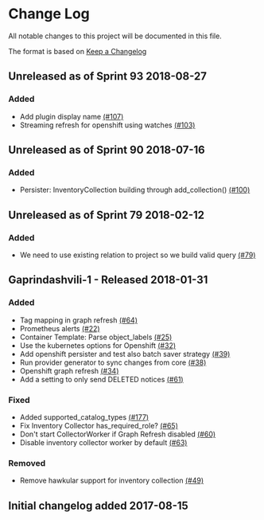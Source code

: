 # Change Log

All notable changes to this project will be documented in this file.

The format is based on [Keep a Changelog](http://keepachangelog.com/en/1.0.0/)


## Unreleased as of Sprint 93 2018-08-27

### Added
- Add plugin display name [(#107)](https://github.com/ManageIQ/manageiq-providers-openshift/pull/107)
- Streaming refresh for openshift using watches [(#103)](https://github.com/ManageIQ/manageiq-providers-openshift/pull/103)

## Unreleased as of Sprint 90 2018-07-16

### Added
- Persister: InventoryCollection building through add_collection() [(#100)](https://github.com/ManageIQ/manageiq-providers-openshift/pull/100)

## Unreleased as of Sprint 79 2018-02-12

### Added
- We need to use existing relation to project so we build valid query [(#79)](https://github.com/ManageIQ/manageiq-providers-openshift/pull/79)

## Gaprindashvili-1 - Released 2018-01-31

### Added
- Tag mapping in graph refresh [(#64)](https://github.com/ManageIQ/manageiq-providers-openshift/pull/64)
- Prometheus alerts [(#22)](https://github.com/ManageIQ/manageiq-providers-openshift/pull/22)
- Container Template: Parse object_labels [(#25)](https://github.com/ManageIQ/manageiq-providers-openshift/pull/25)
- Use the kubernetes options for Openshift [(#32)](https://github.com/ManageIQ/manageiq-providers-openshift/pull/32)
- Add openshift persister and test also batch saver strategy [(#39)](https://github.com/ManageIQ/manageiq-providers-openshift/pull/39)
- Run provider generator to sync changes from core [(#38)](https://github.com/ManageIQ/manageiq-providers-openshift/pull/38)
- Openshift graph refresh [(#34)](https://github.com/ManageIQ/manageiq-providers-openshift/pull/34)
- Add a setting to only send DELETED notices [(#61)](https://github.com/ManageIQ/manageiq-providers-openshift/pull/61)

### Fixed
- Added supported_catalog_types [(#177)](https://github.com/ManageIQ/manageiq-providers-openstack/pull/177)
- Fix Inventory Collector has_required_role? [(#65)](https://github.com/ManageIQ/manageiq-providers-openshift/pull/65)
- Don't start CollectorWorker if Graph Refresh disabled [(#60)](https://github.com/ManageIQ/manageiq-providers-openshift/pull/60)
- Disable inventory collector worker by default [(#63)](https://github.com/ManageIQ/manageiq-providers-openshift/pull/63)

### Removed
- Remove hawkular support for inventory collection [(#49)](https://github.com/ManageIQ/manageiq-providers-openshift/pull/49)

## Initial changelog added 2017-08-15
